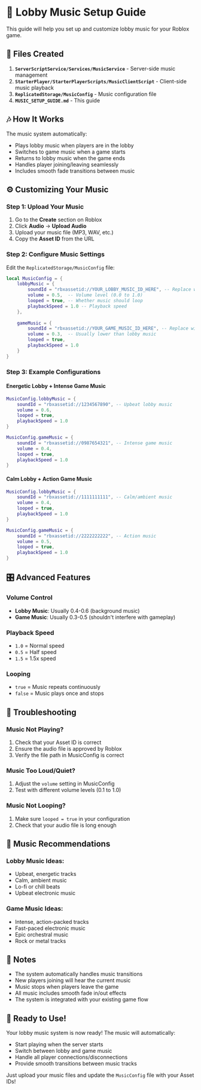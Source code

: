 # 🎵 Lobby Music Setup Guide

This guide will help you set up and customize lobby music for your Roblox game.

## 📁 Files Created

1. **`ServerScriptService/Services/MusicService`** - Server-side music management
2. **`StarterPlayer/StarterPlayerScripts/MusicClientScript`** - Client-side music playback
3. **`ReplicatedStorage/MusicConfig`** - Music configuration file
4. **`MUSIC_SETUP_GUIDE.md`** - This guide

## 🎶 How It Works

The music system automatically:
- Plays lobby music when players are in the lobby
- Switches to game music when a game starts
- Returns to lobby music when the game ends
- Handles player joining/leaving seamlessly
- Includes smooth fade transitions between music

## ⚙️ Customizing Your Music

### Step 1: Upload Your Music
1. Go to the **Create** section on Roblox
2. Click **Audio** → **Upload Audio**
3. Upload your music file (MP3, WAV, etc.)
4. Copy the **Asset ID** from the URL

### Step 2: Configure Music Settings
Edit the `ReplicatedStorage/MusicConfig` file:

```lua
local MusicConfig = {
    lobbyMusic = {
        soundId = "rbxassetid://YOUR_LOBBY_MUSIC_ID_HERE", -- Replace with your asset ID
        volume = 0.5,  -- Volume level (0.0 to 1.0)
        looped = true, -- Whether music should loop
        playbackSpeed = 1.0 -- Playback speed
    },
    
    gameMusic = {
        soundId = "rbxassetid://YOUR_GAME_MUSIC_ID_HERE", -- Replace with your asset ID
        volume = 0.3,  -- Usually lower than lobby music
        looped = true,
        playbackSpeed = 1.0
    }
}
```

### Step 3: Example Configurations

#### Energetic Lobby + Intense Game Music
```lua
MusicConfig.lobbyMusic = {
    soundId = "rbxassetid://1234567890", -- Upbeat lobby music
    volume = 0.6,
    looped = true,
    playbackSpeed = 1.0
}

MusicConfig.gameMusic = {
    soundId = "rbxassetid://0987654321", -- Intense game music
    volume = 0.4,
    looped = true,
    playbackSpeed = 1.0
}
```

#### Calm Lobby + Action Game Music
```lua
MusicConfig.lobbyMusic = {
    soundId = "rbxassetid://1111111111", -- Calm/ambient music
    volume = 0.4,
    looped = true,
    playbackSpeed = 1.0
}

MusicConfig.gameMusic = {
    soundId = "rbxassetid://2222222222", -- Action music
    volume = 0.5,
    looped = true,
    playbackSpeed = 1.0
}
```

## 🎛️ Advanced Features

### Volume Control
- **Lobby Music**: Usually 0.4-0.6 (background music)
- **Game Music**: Usually 0.3-0.5 (shouldn't interfere with gameplay)

### Playback Speed
- `1.0` = Normal speed
- `0.5` = Half speed
- `1.5` = 1.5x speed

### Looping
- `true` = Music repeats continuously
- `false` = Music plays once and stops

## 🔧 Troubleshooting

### Music Not Playing?
1. Check that your Asset ID is correct
2. Ensure the audio file is approved by Roblox
3. Verify the file path in MusicConfig is correct

### Music Too Loud/Quiet?
1. Adjust the `volume` setting in MusicConfig
2. Test with different volume levels (0.1 to 1.0)

### Music Not Looping?
1. Make sure `looped = true` in your configuration
2. Check that your audio file is long enough

## 🎵 Music Recommendations

### Lobby Music Ideas:
- Upbeat, energetic tracks
- Calm, ambient music
- Lo-fi or chill beats
- Upbeat electronic music

### Game Music Ideas:
- Intense, action-packed tracks
- Fast-paced electronic music
- Epic orchestral music
- Rock or metal tracks

## 📝 Notes

- The system automatically handles music transitions
- New players joining will hear the current music
- Music stops when players leave the game
- All music includes smooth fade in/out effects
- The system is integrated with your existing game flow

## 🚀 Ready to Use!

Your lobby music system is now ready! The music will automatically:
- Start playing when the server starts
- Switch between lobby and game music
- Handle all player connections/disconnections
- Provide smooth transitions between music tracks

Just upload your music files and update the `MusicConfig` file with your Asset IDs! 